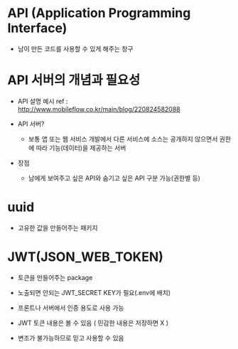 
# API (Application Programming Interface)

- 남이 만든 코드를 사용할 수 있게 해주는 창구

# API 서버의 개념과 필요성

- API 설명 예시 ref : http://www.mobileflow.co.kr/main/blog/220824582088

- API 서버?
    - 보통 앱 또는 웹 서비스 개발에서 다른 서비스에 소스는 공개하지 않으면서 권한에 따라 기능(데이터)을 제공하는 서버

- 장점
    - 남에게 보여주고 싶은 API와 숨기고 싶은 API 구분 가능(권한별 등)

# uuid

- 고유한 값을 만들어주는 패키지

# JWT(JSON_WEB_TOKEN)

- 토큰을 만들어주는 package

- 노출되면 안되는 JWT_SECRET KEY가 필요(.env에 배치)

- 프론트나 서버에서 인증 용도로 사용 가능

- JWT 토큰 내용은 볼 수 있음 ( 민감한 내용은 저장하면 X )

- 변조가 불가능하므로 믿고 사용할 수 있음
